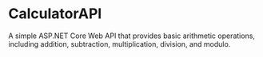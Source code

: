 # CalculatorAPI
A simple ASP.NET Core Web API that provides basic arithmetic operations, including addition, subtraction, multiplication, division, and modulo. 
